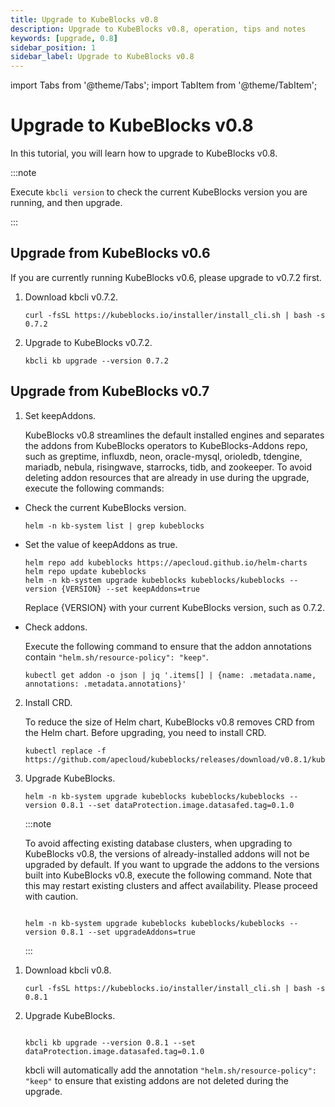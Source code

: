 ```yaml
---
title: Upgrade to KubeBlocks v0.8
description: Upgrade to KubeBlocks v0.8, operation, tips and notes
keywords: [upgrade, 0.8]
sidebar_position: 1
sidebar_label: Upgrade to KubeBlocks v0.8
---
```


import Tabs from '@theme/Tabs';
import TabItem from '@theme/TabItem';


# Upgrade to KubeBlocks v0.8

In this tutorial, you will learn how to upgrade to KubeBlocks v0.8.


:::note

Execute `kbcli version` to check the current KubeBlocks version you are running, and then upgrade.


:::

## Upgrade from KubeBlocks v0.6

If you are currently running KubeBlocks v0.6, please upgrade to v0.7.2 first.


1. Download kbcli v0.7.2.

    ```shell
    curl -fsSL https://kubeblocks.io/installer/install_cli.sh | bash -s 0.7.2
    ```

2. Upgrade to KubeBlocks v0.7.2.

    ```shell
    kbcli kb upgrade --version 0.7.2
    ```

## Upgrade from KubeBlocks v0.7

<Tabs>

<TabItem value="Helm" label="Helm" default>

1. Set keepAddons.

    KubeBlocks v0.8 streamlines the default installed engines and separates the addons from KubeBlocks operators to KubeBlocks-Addons repo, such as greptime, influxdb, neon, oracle-mysql, orioledb, tdengine, mariadb, nebula, risingwave, starrocks, tidb, and zookeeper. To avoid deleting addon resources that are already in use during the upgrade, execute the following commands:

- Check the current KubeBlocks version.

    ```shell
    helm -n kb-system list | grep kubeblocks
    ```

- Set the value of keepAddons as true.

    ```shell
    helm repo add kubeblocks https://apecloud.github.io/helm-charts
    helm repo update kubeblocks
    helm -n kb-system upgrade kubeblocks kubeblocks/kubeblocks --version {VERSION} --set keepAddons=true
    ```

    Replace {VERSION} with your current KubeBlocks version, such as 0.7.2.

- Check addons.

    Execute the following command to ensure that the addon annotations contain `"helm.sh/resource-policy": "keep"`.

    ```shell
    kubectl get addon -o json | jq '.items[] | {name: .metadata.name, annotations: .metadata.annotations}'
    ```

2. Install CRD.

    To reduce the size of Helm chart, KubeBlocks v0.8 removes CRD from the Helm chart. Before upgrading, you need to install CRD.

    ```shell
    kubectl replace -f https://github.com/apecloud/kubeblocks/releases/download/v0.8.1/kubeblocks_crds.yaml
    ```

3. Upgrade KubeBlocks.

    ```shell
    helm -n kb-system upgrade kubeblocks kubeblocks/kubeblocks --version 0.8.1 --set dataProtection.image.datasafed.tag=0.1.0
    ```

    :::note

    To avoid affecting existing database clusters, when upgrading to KubeBlocks v0.8, the versions of already-installed addons will not be upgraded by default. If you want to upgrade the addons to the versions built into KubeBlocks v0.8, execute the following command. Note that this may restart existing clusters and affect availability. Please proceed with caution.

    ```shell

    helm -n kb-system upgrade kubeblocks kubeblocks/kubeblocks --version 0.8.1 --set upgradeAddons=true

    ```
    :::

</TabItem>

<TabItem value="kbcli" label="kbcli" default>

1. Download kbcli v0.8.

    ```shell
    curl -fsSL https://kubeblocks.io/installer/install_cli.sh | bash -s 0.8.1
    ```

2. Upgrade KubeBlocks.

    ```shell

    kbcli kb upgrade --version 0.8.1 --set dataProtection.image.datasafed.tag=0.1.0

    ```

    kbcli will automatically add the annotation `"helm.sh/resource-policy": "keep"` to ensure that existing addons are not deleted during the upgrade.

</TabItem>

</Tabs>
